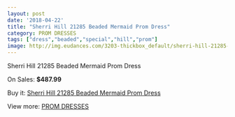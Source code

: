 ```yaml
---
layout: post
date: '2018-04-22'
title: "Sherri Hill 21285 Beaded Mermaid Prom Dress"
category: PROM DRESSES
tags: ["dress","beaded","special","hill","prom"]
image: http://img.eudances.com/3203-thickbox_default/sherri-hill-21285-beaded-mermaid-prom-dress.jpg
---
```

Sherri Hill 21285 Beaded Mermaid Prom Dress

On Sales: **$487.99**
<a href="https://www.eudances.com/en/prom-dresses/1100-sherri-hill-21285-beaded-mermaid-prom-dress.html"><amp-img layout="responsive" width="600" height="600" src="//img.eudances.com/3203-thickbox_default/sherri-hill-21285-beaded-mermaid-prom-dress.jpg" alt="Sherri Hill 21285 Beaded Mermaid Prom Dress 0" /></a>
<a href="https://www.eudances.com/en/prom-dresses/1100-sherri-hill-21285-beaded-mermaid-prom-dress.html"><amp-img layout="responsive" width="600" height="600" src="//img.eudances.com/3207-thickbox_default/sherri-hill-21285-beaded-mermaid-prom-dress.jpg" alt="Sherri Hill 21285 Beaded Mermaid Prom Dress 1" /></a>
<a href="https://www.eudances.com/en/prom-dresses/1100-sherri-hill-21285-beaded-mermaid-prom-dress.html"><amp-img layout="responsive" width="600" height="600" src="//img.eudances.com/3206-thickbox_default/sherri-hill-21285-beaded-mermaid-prom-dress.jpg" alt="Sherri Hill 21285 Beaded Mermaid Prom Dress 2" /></a>
<a href="https://www.eudances.com/en/prom-dresses/1100-sherri-hill-21285-beaded-mermaid-prom-dress.html"><amp-img layout="responsive" width="600" height="600" src="//img.eudances.com/3205-thickbox_default/sherri-hill-21285-beaded-mermaid-prom-dress.jpg" alt="Sherri Hill 21285 Beaded Mermaid Prom Dress 3" /></a>
<a href="https://www.eudances.com/en/prom-dresses/1100-sherri-hill-21285-beaded-mermaid-prom-dress.html"><amp-img layout="responsive" width="600" height="600" src="//img.eudances.com/3204-thickbox_default/sherri-hill-21285-beaded-mermaid-prom-dress.jpg" alt="Sherri Hill 21285 Beaded Mermaid Prom Dress 4" /></a>

Buy it: [Sherri Hill 21285 Beaded Mermaid Prom Dress](https://www.eudances.com/en/prom-dresses/1100-sherri-hill-21285-beaded-mermaid-prom-dress.html "Sherri Hill 21285 Beaded Mermaid Prom Dress")

View more: [PROM DRESSES](https://www.eudances.com/en/13-prom-dresses "PROM DRESSES")